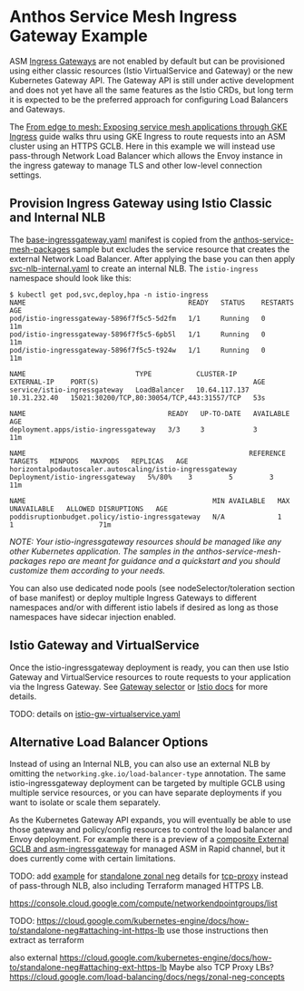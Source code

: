 # Anthos Service Mesh Ingress Gateway Example

ASM [Ingress Gateways](https://cloud.google.com/service-mesh/docs/gateways) are not enabled by default but can be provisioned using either classic resources (Istio VirtualService and Gateway) or the new Kubernetes Gateway API. The Gateway API is still under active development and does not yet have all the same features as the Istio CRDs, but long term it is expected to be the preferred approach for configuring Load Balancers and Gateways.

The [From edge to mesh: Exposing service mesh applications through GKE Ingress](https://cloud.google.com/architecture/exposing-service-mesh-apps-through-gke-ingress) guide walks thru using GKE Ingress to route requests into an ASM cluster using an HTTPS GCLB. Here in this example we will instead use pass-through Network Load Balancer which allows the Envoy instance in the ingress gateway to manage TLS and other low-level connection settings.

## Provision Ingress Gateway using Istio Classic and Internal NLB

The [base-ingressgateway.yaml](./base-ingressgateway.yaml) manifest is copied from the [anthos-service-mesh-packages](https://github.com/GoogleCloudPlatform/anthos-service-mesh-packages/tree/main/samples/gateways) sample but excludes the service resource that creates the external Network Load Balancer. After applying the base you can then apply [svc-nlb-internal.yaml](./svc-nlb-internal.yaml) to create an internal NLB. The `istio-ingress` namespace should look like this:

```shell
$ kubectl get pod,svc,deploy,hpa -n istio-ingress 
NAME                                        READY   STATUS    RESTARTS   AGE
pod/istio-ingressgateway-5896f7f5c5-5d2fm   1/1     Running   0          11m
pod/istio-ingressgateway-5896f7f5c5-6pb5l   1/1     Running   0          11m
pod/istio-ingressgateway-5896f7f5c5-t924w   1/1     Running   0          11m

NAME                           TYPE           CLUSTER-IP      EXTERNAL-IP    PORT(S)                                      AGE
service/istio-ingressgateway   LoadBalancer   10.64.117.137   10.31.232.40   15021:30200/TCP,80:30054/TCP,443:31557/TCP   53s

NAME                                   READY   UP-TO-DATE   AVAILABLE   AGE
deployment.apps/istio-ingressgateway   3/3     3            3           11m

NAME                                                       REFERENCE                         TARGETS   MINPODS   MAXPODS   REPLICAS   AGE
horizontalpodautoscaler.autoscaling/istio-ingressgateway   Deployment/istio-ingressgateway   5%/80%    3         5         3          11m

NAME                                              MIN AVAILABLE   MAX UNAVAILABLE   ALLOWED DISRUPTIONS   AGE
poddisruptionbudget.policy/istio-ingressgateway   N/A             1                 1                     71m
```
_NOTE: Your istio-ingressgateway resources should be managed like any other Kubernetes application. The samples in the anthos-service-mesh-packages repo are meant for guidance and a quickstart and you should customize them according to your needs._

You can also use dedicated node pools (see nodeSelector/toleration section of base manifest) or deploy multiple Ingress Gateways to different namespaces and/or with different istio labels if desired as long as those namespaces have sidecar injection enabled.

## Istio Gateway and VirtualService

Once the istio-ingressgateway deployment is ready, you can then use Istio Gateway and VirtualService resources to route requests to your application via the Ingress Gateway. See [Gateway selector](https://cloud.google.com/service-mesh/docs/gateways#gateway_selectors) or [Istio docs](https://istio.io/latest/docs/tasks/traffic-management/ingress/ingress-control/) for more details.

TODO: details on [istio-gw-virtualservice.yaml](./istio-gw-virtualservice.yaml)

## Alternative Load Balancer Options

Instead of using an Internal NLB, you can also use an external NLB by omitting the `networking.gke.io/load-balancer-type` annotation. The same istio-ingressgateway deployment can be targeted by multiple GCLB using multiple service resources, or you can have separate deployments if you want to isolate or scale them separately.

As the Kubernetes Gateway API expands, you will eventually be able to use those gateway and policy/config resources to control the load balancer and Envoy deployment. For example there is a preview of a [composite External GCLB and asm-ingressgateway](https://cloud.google.com/service-mesh/docs/managed/service-mesh-cloud-gateway) for managed ASM in Rapid channel, but it does currently come with certain limitations.

TODO: add [example](./svc-standalone-neg.yaml) for [standalone zonal neg](https://cloud.google.com/kubernetes-engine/docs/how-to/standalone-neg) details for [tcp-proxy](https://cloud.google.com/load-balancing/docs/tcp/set-up-int-tcp-proxy-zonal) instead of pass-through NLB, also including Terraform managed HTTPS LB.

https://console.cloud.google.com/compute/networkendpointgroups/list

TODO: https://cloud.google.com/kubernetes-engine/docs/how-to/standalone-neg#attaching-int-https-lb
use those instructions then extract as terraform

also external https://cloud.google.com/kubernetes-engine/docs/how-to/standalone-neg#attaching-ext-https-lb
Maybe also TCP Proxy LBs?  https://cloud.google.com/load-balancing/docs/negs/zonal-neg-concepts


